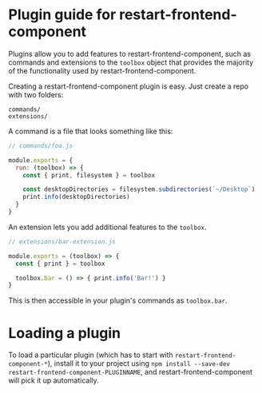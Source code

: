 # Plugin guide for restart-frontend-component

Plugins allow you to add features to restart-frontend-component, such as commands and
extensions to the `toolbox` object that provides the majority of the functionality
used by restart-frontend-component.

Creating a restart-frontend-component plugin is easy. Just create a repo with two folders:

```
commands/
extensions/
```

A command is a file that looks something like this:

```js
// commands/foo.js

module.exports = {
  run: (toolbox) => {
    const { print, filesystem } = toolbox

    const desktopDirectories = filesystem.subdirectories(`~/Desktop`)
    print.info(desktopDirectories)
  }
}
```

An extension lets you add additional features to the `toolbox`.

```js
// extensions/bar-extension.js

module.exports = (toolbox) => {
  const { print } = toolbox

  toolbox.bar = () => { print.info('Bar!') }
}
```

This is then accessible in your plugin's commands as `toolbox.bar`.

# Loading a plugin

To load a particular plugin (which has to start with `restart-frontend-component-*`),
install it to your project using `npm install --save-dev restart-frontend-component-PLUGINNAME`,
and restart-frontend-component will pick it up automatically.
